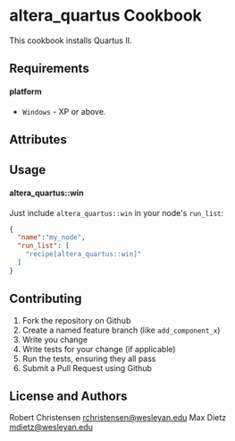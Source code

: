 altera_quartus Cookbook
=========================
This cookbook installs Quartus II.

Requirements
------------
#### platform
- `Windows` - XP or above.

Attributes
----------

Usage
-----
#### altera_quartus::win

Just include `altera_quartus::win` in your node's `run_list`:

```json
{
  "name":"my_node",
  "run_list": [
    "recipe[altera_quartus::win]"
  ]
}
```

Contributing
------------

1. Fork the repository on Github
2. Create a named feature branch (like `add_component_x`)
3. Write you change
4. Write tests for your change (if applicable)
5. Run the tests, ensuring they all pass
6. Submit a Pull Request using Github

License and Authors
-------------------
Robert Christensen <rchristensen@wesleyan.edu>
Max Dietz <mdietz@wesleyan.edu>